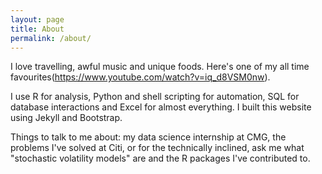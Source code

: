 ```yaml
---
layout: page
title: About
permalink: /about/
---
```

  I love travelling, awful music and unique foods. Here's one of my all time favourites(https://www.youtube.com/watch?v=iq_d8VSM0nw).
  
  I use R for analysis, Python and shell scripting for automation, SQL for database interactions and Excel for almost everything. I built this website using Jekyll and Bootstrap.
  
  Things to talk to me about: my data science internship at CMG, the problems I've solved at Citi, or for the technically inclined, ask me what "stochastic volatility models" are and the R packages I've contributed to.
